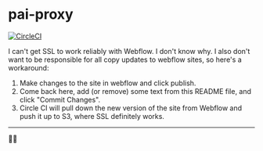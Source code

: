 # pai-proxy

[![CircleCI](https://circleci.com/gh/fightforthefuture/pai-proxy.svg?style=svg)](https://circleci.com/gh/fightforthefuture/pai-proxy)

I can't get SSL to work reliably with Webflow. I don't know why. I also don't want to be responsible for all copy updates to webflow sites, so here's a workaround:

1. Make changes to the site in webflow and click publish.
2. Come back here, add (or remove) some text from this README file, and click "Commit Changes".
3. Circle CI will pull down the new version of the site from Webflow and push it up to S3, where SSL definitely works.

----

🙏😺
